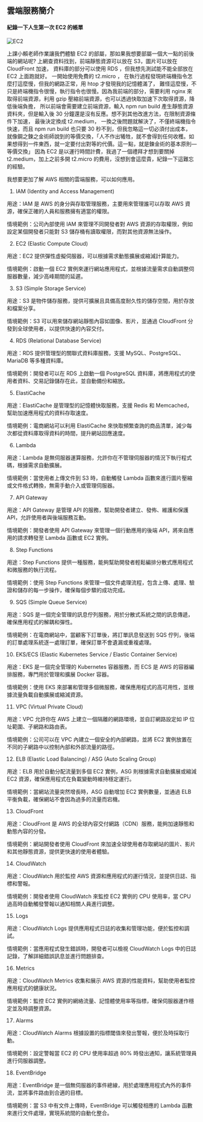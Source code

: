 ## 雲端服務簡介

#### 紀錄一下人生第一次 EC2 的帳單

![EC2 ](https://github.com/user-attachments/assets/b575ff16-1a26-4ae9-aae8-12fef4608c97)

上課小賴老師作業讓我們體驗 EC2 的部屬，那如果我想要部屬一個大一點的前後端的網站呢?
上網查資料找到，前端靜態資源可以放在 S3，圖片可以放在 CloudFront 加速，
資料庫的部分可以使用 RDS ，但我想先測試能不能全部放在 EC2 上面跑就好。
一開始使用免費的 t2.micro ， 在執行過程發現終端機指令怎麼打這麼慢，但我的網路正常，用 htop 才發現我的記憶體滿了，
難怪這麼慢，不只是終端機指令很慢，執行指令也很慢。因為我前端的部分，需要利用 nginx 來取得前端資源，利用 gzip 壓縮前端資源，也可以透過快取加速下次取得資源，降低後端負擔，
所以前端會需要建立前端資源，輸入 npm run build 產生靜態資源資料夾，但是輸入後 30 分鐘還是沒有反應。想不到其他改進方法，在限制資源條件下加速，
最後決定換成 t2.medium， 一換之後問題就解決了，不僅終端機指令快速，而且 npm run build 也只要 30 秒不到，但我忽略這一切必須付出成本，
就像鋼之鍊之金術師說到的等價交換，「人不作出犧牲，就不會得到任何收穫。如果想得到一件東西，就一定要付出對等的代價。這一點，就是鍊金術的基本原則—等價交換」
因為 EC2 是以運行時間計費，我過了一個禮拜才想到要關掉 t2.medium，加上之前多開 t2.micro 的費用，沒想到會這麼貴，紀錄一下這難忘的經驗。





我想要更加了解 AWS 相關的雲端服務，可以如何應用。

1. IAM (Identity and Access Management)

用途：IAM 是 AWS 的身分與存取管理服務，主要用來管理誰可以存取 AWS 資源，確保正確的人員和服務擁有適當的權限。 

情境範例：公司內部使用 IAM 來管理不同開發者對 AWS 資源的存取權限，例如設定某個開發者只能對 S3 儲存桶有讀取權限，而對其他資源無法操作。

2. EC2 (Elastic Compute Cloud)

用途：EC2 提供彈性虛擬伺服器，可以根據需求動態擴展或縮減計算能力。

情境範例：啟動一個 EC2 實例來運行網站應用程式，並根據流量需求自動調整伺服器數量，減少高峰期間的延遲。

3. S3 (Simple Storage Service)

用途：S3 是物件儲存服務，提供可擴展且具備高度耐久性的儲存空間，用於存放和檔案分享。

情境範例：S3 可以用來儲存網站靜態內容如圖像、影片，並通過 CloudFront 分發到全球使用者，以提供快速的內容交付。

4. RDS (Relational Database Service)

用途：RDS 提供管理型的關聯式資料庫服務，支援 MySQL、PostgreSQL、MariaDB 等多種資料庫。 

情境範例：開發者可以在 RDS 上啟動一個 PostgreSQL 資料庫，將應用程式的使用者資料、交易記錄儲存在此，並自動備份和縮放。

5. ElastiCache

用途：ElastiCache 是管理型的記憶體快取服務，支援 Redis 和 Memcached，幫助加速應用程式的資料存取速度。

情境範例：電商網站可以利用 ElastiCache 來快取頻繁查詢的商品清單，減少每次都從資料庫取得資料的時間，提升網站回應速度。

6. Lambda

用途：Lambda 是無伺服器運算服務，允許你在不管理伺服器的情況下執行程式碼，根據需求自動擴展。 

情境範例：當使用者上傳文件到 S3 時，自動觸發 Lambda 函數來進行圖片壓縮或文件格式轉換，無需手動介入或管理伺服器。

7. API Gateway

用途：API Gateway 是管理 API 的服務，幫助開發者建立、發佈、維護和保護 API，允許使用者與後端服務互動。

情境範例：開發者使用 API Gateway 來管理一個行動應用的後端 API，將來自應用的請求轉發至 Lambda 函數或 EC2 實例。

8. Step Functions

用途：Step Functions 提供一種服務，能夠幫助開發者輕鬆編排分散式應用程式和微服務的執行流程。 

情境範例：使用 Step Functions 來管理一個文件處理流程，包含上傳、處理、驗證和儲存的每一步操作，確保每個步驟的成功完成。

9. SQS (Simple Queue Service)

用途：SQS 是一個完全管理的訊息佇列服務，用於分散式系統之間的訊息傳遞，確保應用程式的解耦和彈性。 

情境範例：在電商網站中，當顧客下訂單後，將訂單訊息發送到 SQS 佇列，後端的訂單處理系統逐一處理訂單，確保訂單不會遺漏或重複處理。

10. EKS/ECS (Elastic Kubernetes Service / Elastic Container Service)

用途：EKS 是一個完全管理的 Kubernetes 容器服務，而 ECS 是 AWS 的容器編排服務，專門用於管理和擴展 Docker 容器。 

情境範例：使用 EKS 來部署和管理多個微服務，確保應用程式的高可用性，並根據流量負載自動擴展或縮減資源。

11. VPC (Virtual Private Cloud)

用途：VPC 允許你在 AWS 上建立一個隔離的網路環境，並自訂網路設定如 IP 位址範圍、子網路和路由表。

情境範例：公司可以在 VPC 內建立一個安全的內部網路，並將 EC2 實例放置在不同的子網路中以控制內部和外部流量的路徑。

12. ELB (Elastic Load Balancing) / ASG (Auto Scaling Group)

用途：ELB 用於自動分配流量到多個 EC2 實例，ASG 則根據需求自動擴展或縮減 EC2 資源，確保應用程式在負載變動時維持穩定運行。 

情境範例：當網站流量突然增長時，ASG 自動增加 EC2 實例數量，並通過 ELB 平衡負載，確保網站不會因為過多的流量而宕機。

13. CloudFront

用途：CloudFront 是 AWS 的全球內容交付網路（CDN）服務，能夠加速靜態和動態內容的分發。 

情境範例：網站開發者使用 CloudFront 來加速全球使用者存取網站的圖片、影片和其他靜態資源，提供更快速的使用者體驗。

14. CloudWatch

用途：CloudWatch 用於監控 AWS 資源和應用程式的運行情況，並提供日誌、指標和警報。

情境範例：開發者使用 CloudWatch 來監控 EC2 實例的 CPU 使用率，當 CPU 過高時自動觸發警報以通知相關人員進行調整。

15. Logs

用途：CloudWatch Logs 提供應用程式日誌的收集和管理功能，便於監控和調試。

情境範例：當應用程式發生錯誤時，開發者可以檢視 CloudWatch Logs 中的日誌記錄，了解詳細錯誤訊息並進行問題排查。

16. Metrics

用途：CloudWatch Metrics 收集和展示 AWS 資源的性能資料，幫助使用者監控應用程式的健康狀況。 

情境範例：監控 EC2 實例的網絡流量、記憶體使用率等指標，確保伺服器運作穩定並及時調整資源。

17. Alarms

用途：CloudWatch Alarms 根據設置的指標閾值來發出警報，便於及時採取行動。 

情境範例：設定警報當 EC2 的 CPU 使用率超過 80% 時發出通知，讓系統管理員進行伺服器調整。

18. EventBridge

用途：EventBridge 是一個無伺服器的事件總線，用於處理應用程式內外的事件流，並將事件路由到合適的目標。

情境範例：當 S3 中有文件上傳時，EventBridge 可以觸發相應的 Lambda 函數來進行文件處理，實現系統間的自動化整合。

